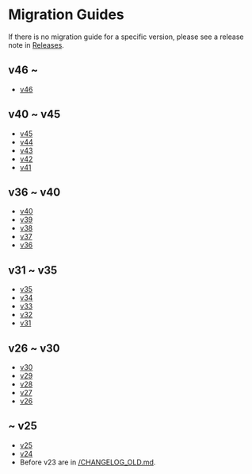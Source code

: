 # Migration Guides

If there is no migration guide for a specific version,
please see a release note in [Releases](https://github.com/option-t/option-t/releases).

## v46 ~

- [v46](./v46.md)

## v40 ~ v45

- [v45](https://github.com/option-t/option-t/releases/tag/v45.0.0)
- [v44](https://github.com/option-t/option-t/releases/tag/v44.0.0)
- [v43](https://github.com/option-t/option-t/releases/tag/v43.0.0)
- [v42](https://github.com/option-t/option-t/releases/tag/v42.0.0)
- [v41](./v41.md)

## v36 ~ v40

- [v40](./v40.md)
- [v39](https://github.com/option-t/option-t/releases/tag/v39.0.0)
- [v38](./v38.md)
- [v37](https://github.com/option-t/option-t/releases/tag/v37.0.0)
- [v36](./v36.md)

## v31 ~ v35

- [v35](https://github.com/option-t/option-t/releases/tag/v35.0.0)
- [v34](./v34.md)
- [v33](./v33.md)
- [v32](https://github.com/option-t/option-t/releases/tag/v32.0.0)
- [v31](https://github.com/option-t/option-t/releases/tag/v31.0.0)

## v26 ~ v30

- [v30](./v30.md)
- [v29](https://github.com/option-t/option-t/releases/tag/v29.0.0)
- [v28](https://github.com/option-t/option-t/releases/tag/v28.0.0)
- [v27](https://github.com/option-t/option-t/releases/tag/v27.0.0)
- [v26](./v26.md)

## ~ v25

- [v25](./v25.md)
- [v24](https://github.com/option-t/option-t/releases/tag/v24.0.0)
- Before v23 are in [/CHANGELOG_OLD.md](../../CHANGELOG_OLD.md#2302).
